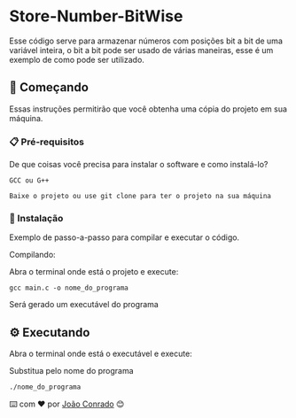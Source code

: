 # Store-Number-BitWise

Esse código serve para armazenar números com posições bit a bit de uma variável inteira, o bit a bit pode ser usado de várias maneiras, esse é um exemplo de como pode ser utilizado.

## 🚀 Começando

Essas instruções permitirão que você obtenha uma cópia do projeto em sua máquina.

### 📋 Pré-requisitos

De que coisas você precisa para instalar o software e como instalá-lo?

```
GCC ou G++

Baixe o projeto ou use git clone para ter o projeto na sua máquina
```

### 🔧 Instalação

Exemplo de passo-a-passo para compilar e executar o código.

Compilando:

Abra o terminal onde está o projeto e execute:
```
gcc main.c -o nome_do_programa
```
Será gerado um executável do programa

## ⚙️ Executando

Abra o terminal onde está o executável e execute:

Substitua pelo nome do programa
```
./nome_do_programa
```

⌨️ com ❤️ por [João Conrado](https://gist.github.com/JoaoCarlosConrado) 😊
